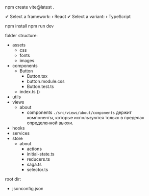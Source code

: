 
npm create vite@latest .

✔ Select a framework: › React
✔ Select a variant: › TypeScript

npm install
npm run dev


folder structure:
- assets
    - css
    - fonts 
    - images
- components 
    - Button
        - Button.tsx
        - button.module.css
        - Button.test.ts
    - index.ts ()
- utils
- views
    - about 
        - components `./src/views/about/components` держит компоненты, которые используются только в пределах определенной вьюхи.
- hooks
- services
- store
    - about 
        - actions
        - initial-state.ts
        - reducers.ts
        - saga.ts
        - selector.ts

root dir:
- jsonconfig.json